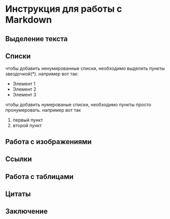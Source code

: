 # Инструкция для работы с Markdown

## Выделение текста 

## Списки

чтобы добавить ненумированные списки, необходимо выделить пункты звездочкой(*).
например вот так:
* Элемент 1
* Элемент 2
* Элемент 3

чтобы добавить нумерованые списки, необходимо пункты просто пронумеровать.
например вот так 
1. первый пункт
2. второй пункт

## Работа с изображениями 

## Ссылки

## Работа с таблицами

## Цитаты

## Заключение